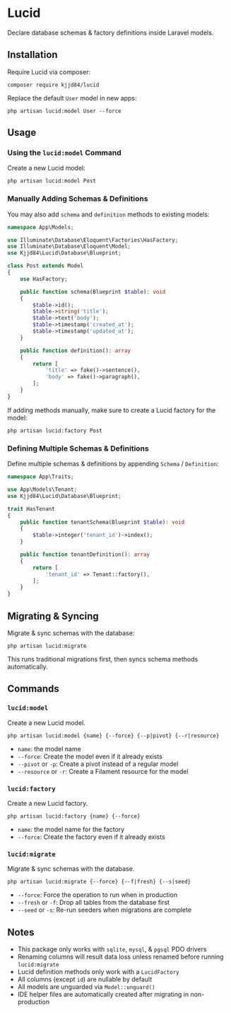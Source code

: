 # Lucid

Declare database schemas & factory definitions inside Laravel models.

## Installation

Require Lucid via composer:

```console
composer require kjjd84/lucid
```

Replace the default `User` model in new apps:

```console
php artisan lucid:model User --force
```

## Usage

### Using the `lucid:model` Command

Create a new Lucid model:

```console
php artisan lucid:model Post
```

### Manually Adding Schemas & Definitions

You may also add `schema` and `definition` methods to existing models:

```php
namespace App\Models;

use Illuminate\Database\Eloquent\Factories\HasFactory;
use Illuminate\Database\Eloquent\Model;
use Kjjd84\Lucid\Database\Blueprint;

class Post extends Model
{
    use HasFactory;

    public function schema(Blueprint $table): void
    {
        $table->id();
        $table->string('title');
        $table->text('body');
        $table->timestamp('created_at');
        $table->timestamp('updated_at');
    }

    public function definition(): array
    {
        return [
            'title' => fake()->sentence(),
            'body' => fake()->paragraph(),
        ];
    }
}
```

If adding methods manually, make sure to create a Lucid factory for the model:

```console
php artisan lucid:factory Post
```

### Defining Multiple Schemas & Definitions

Define multiple schemas & definitions by appending `Schema` / `Definition`:

```php
namespace App\Traits;

use App\Models\Tenant;
use Kjjd84\Lucid\Database\Blueprint;

trait HasTenant
{
    public function tenantSchema(Blueprint $table): void
    {
        $table->integer('tenant_id')->index();
    }

    public function tenantDefinition(): array
    {
        return [
            'tenant_id' => Tenant::factory(),
        ];
    }
}
```

## Migrating & Syncing

Migrate & sync schemas with the database:

```console
php artisan lucid:migrate
```

This runs traditional migrations first, then syncs schema methods automatically.

## Commands

### `lucid:model`

Create a new Lucid model.

```console
php artisan lucid:model {name} {--force} {--p|pivot} {--r|resource}
```

- `name`: the model name
- `--force`: Create the model even if it already exists
- `--pivot` or `-p`: Create a pivot instead of a regular model
- `--resource` or `-r`: Create a Filament resource for the model

### `lucid:factory`

Create a new Lucid factory.

```console
php artisan lucid:factory {name} {--force}
```

- `name`: the model name for the factory
- `--force`: Create the factory even if it already exists

### `lucid:migrate`

Migrate & sync schemas with the database.

```console
php artisan lucid:migrate {--force} {--f|fresh} {--s|seed}
```

- `--force`: Force the operation to run when in production
- `--fresh` or `-f`: Drop all tables from the database first
- `--seed` or `-s`: Re-run seeders when migrations are complete

## Notes

- This package only works with `sqlite`, `mysql`, & `pgsql` PDO drivers
- Renaming columns will result data loss unless renamed before running `lucid:migrate`
- Lucid definition methods only work with a `LucidFactory`
- All columns (except `id`) are nullable by default
- All models are unguarded via `Model::unguard()`
- IDE helper files are automatically created after migrating in non-production
